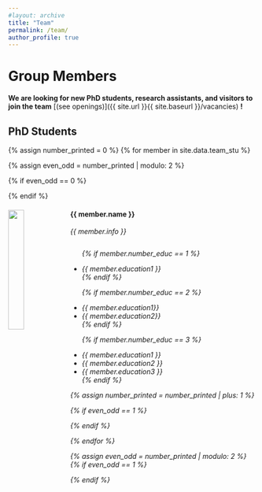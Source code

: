 ```yaml
---
#layout: archive
title: "Team"
permalink: /team/
author_profile: true
---
```


# Group Members

**We are  looking for new PhD students, research assistants, and visitors to join the team** [(see openings)]({{ site.url }}{{ site.baseurl }}/vacancies) **!** 


## PhD Students
{% assign number_printed = 0 %}
{% for member in site.data.team_stu %}

{% assign even_odd = number_printed | modulo: 2 %}

{% if even_odd == 0 %}
<div class="row">
{% endif %}

<div class="col-sm-6 clearfix">
  <img src="{{ site.url }}{{ site.baseurl }}/images/teampic/{{ member.photo }}" class="img-responsive" width="25%" style="float: left" />
  <h4>{{ member.name }}</h4>
  <i>{{ member.info }} <!--<br>email: <{{ member.email }}></i> -->
  <ul style="overflow: hidden"> 

  {% if member.number_educ == 1 %}
  <li> {{ member.education1 }} </li>
  {% endif %}

  {% if member.number_educ == 2 %}
  <li> {{ member.education1}} </li>
  <li> {{ member.education2}} </li>
  {% endif %}

  {% if member.number_educ == 3 %}
  <li> {{ member.education1 }} </li>
  <li> {{ member.education2 }} </li>
  <li> {{ member.education3 }} </li>
  {% endif %}

  </ul>

</div>

{% assign number_printed = number_printed | plus: 1 %}

{% if even_odd == 1 %}

</div>

{% endif %}

{% endfor %}

{% assign even_odd = number_printed | modulo: 2 %}
{% if even_odd == 1 %}

</div>

{% endif %}




<!-- ## Alumni
<div class="row">

<div class="col-sm-4 clearfix">
<h4>Staff</h4>
{% for member in site.data.alumni_staff %}
{{ member.name }}
{% endfor %}
</div>

<div class="col-sm-4 clearfix">
<h4>Students</h4>
{% for member in site.data.alumni_student %}
{{ member.name }}
{% endfor %}
</div>

<div class="col-sm-4 clearfix">
<h4>Visitors</h4>
{% for member in site.data.alumni_visitor %}
{{ member.name }}
{% endfor %}
</div>

</div> -->


 
